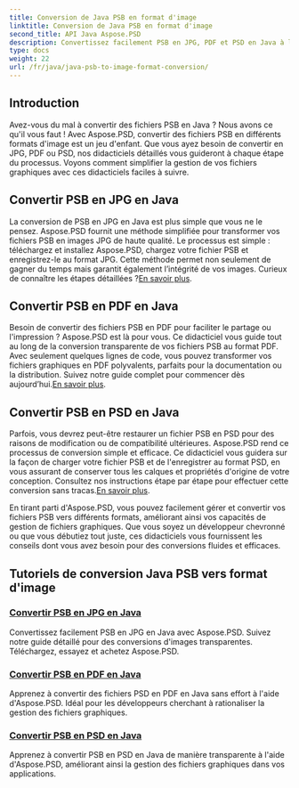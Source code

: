 ```yaml
---
title: Conversion de Java PSB en format d'image
linktitle: Conversion de Java PSB en format d'image
second_title: API Java Aspose.PSD
description: Convertissez facilement PSB en JPG, PDF et PSD en Java à l'aide d'Aspose.PSD. Suivez nos tutoriels pour des conversions d'images transparentes et améliorez vos projets.
type: docs
weight: 22
url: /fr/java/java-psb-to-image-format-conversion/
---
```

## Introduction
Avez-vous du mal à convertir des fichiers PSB en Java ? Nous avons ce qu'il vous faut ! Avec Aspose.PSD, convertir des fichiers PSB en différents formats d'image est un jeu d'enfant. Que vous ayez besoin de convertir en JPG, PDF ou PSD, nos didacticiels détaillés vous guideront à chaque étape du processus. Voyons comment simplifier la gestion de vos fichiers graphiques avec ces didacticiels faciles à suivre.

## Convertir PSB en JPG en Java

 La conversion de PSB en JPG en Java est plus simple que vous ne le pensez. Aspose.PSD fournit une méthode simplifiée pour transformer vos fichiers PSB en images JPG de haute qualité. Le processus est simple : téléchargez et installez Aspose.PSD, chargez votre fichier PSB et enregistrez-le au format JPG. Cette méthode permet non seulement de gagner du temps mais garantit également l’intégrité de vos images. Curieux de connaître les étapes détaillées ?[En savoir plus](./convert-psb-to-jpg-java/).

## Convertir PSB en PDF en Java

Besoin de convertir des fichiers PSB en PDF pour faciliter le partage ou l'impression ? Aspose.PSD est là pour vous. Ce didacticiel vous guide tout au long de la conversion transparente de vos fichiers PSB au format PDF. Avec seulement quelques lignes de code, vous pouvez transformer vos fichiers graphiques en PDF polyvalents, parfaits pour la documentation ou la distribution. Suivez notre guide complet pour commencer dès aujourd’hui.[En savoir plus](./convert-psb-to-pdf-java/).

## Convertir PSB en PSD en Java

 Parfois, vous devrez peut-être restaurer un fichier PSB en PSD pour des raisons de modification ou de compatibilité ultérieures. Aspose.PSD rend ce processus de conversion simple et efficace. Ce didacticiel vous guidera sur la façon de charger votre fichier PSB et de l'enregistrer au format PSD, en vous assurant de conserver tous les calques et propriétés d'origine de votre conception. Consultez nos instructions étape par étape pour effectuer cette conversion sans tracas.[En savoir plus](./convert-psb-to-psd-java/).

En tirant parti d'Aspose.PSD, vous pouvez facilement gérer et convertir vos fichiers PSB vers différents formats, améliorant ainsi vos capacités de gestion de fichiers graphiques. Que vous soyez un développeur chevronné ou que vous débutiez tout juste, ces didacticiels vous fournissent les conseils dont vous avez besoin pour des conversions fluides et efficaces.

## Tutoriels de conversion Java PSB vers format d'image
### [Convertir PSB en JPG en Java](./convert-psb-to-jpg-java/)
Convertissez facilement PSB en JPG en Java avec Aspose.PSD. Suivez notre guide détaillé pour des conversions d'images transparentes. Téléchargez, essayez et achetez Aspose.PSD.
### [Convertir PSB en PDF en Java](./convert-psb-to-pdf-java/)
Apprenez à convertir des fichiers PSD en PDF en Java sans effort à l'aide d'Aspose.PSD. Idéal pour les développeurs cherchant à rationaliser la gestion des fichiers graphiques.
### [Convertir PSB en PSD en Java](./convert-psb-to-psd-java/)
Apprenez à convertir PSB en PSD en Java de manière transparente à l'aide d'Aspose.PSD, améliorant ainsi la gestion des fichiers graphiques dans vos applications.